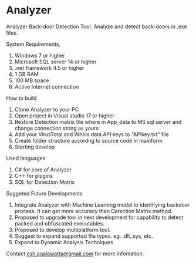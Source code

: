 # Analyzer
Analyzer Back-door Detection Tool. Analyze and detect back-doors in .exe files.

System Requirements,
1. Windows 7 or higher
2. Microsoft SQL server 14 or higher
3. .net framework 4.5 or higher
4. 1 GB RAM
5. 100 MB space
6. Active Internet connection

How to build

1. Clone Analyzer to your PC
2. Open project in Visual studio 17 or higher
3. Restore Detection matrix file where in App_data to MS sql server and change connection string as yours
4. Add your VirusTotal and Whois data API keys to "APIkey.txt" file
5. Create folder structure accordng to source code in mainform
6. Starting develop

Used languages
1. C# for core of Analyzer
2. C++ for plugins
3. SQL for Detection Matrix

Suggeted Future Developments

1. Integrate Analyzer with Machine Learning model to identifying backdoor process. It can get more accuracy than Detection Matrix method.
2. Proposed to upgrade tool in next development for capability to detect packed and obfuscated executables.
3. Proposed to develop multiplatform tool.
4. Suggest to expand supported file types. eg. .dll,.sys, etc.
5. Expand to Dynamic Analysis Techniques

Contact esh.agalawatta@gmail.com for more infomation.
